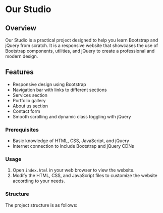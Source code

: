 # Our Studio

## Overview
Our Studio is a practical project designed to help you learn Bootstrap and jQuery from scratch.
It is a responsive website that showcases the use of Bootstrap components, utilities, and jQuery to create a professional and modern design.

## Features
- Responsive design using Bootstrap
- Navigation bar with links to different sections
- Services section
- Portfolio gallery
- About us section
- Contact form
- Smooth scrolling and dynamic class toggling with jQuery

### Prerequisites
- Basic knowledge of HTML, CSS, JavaScript, and jQuery
- Internet connection to include Bootstrap and jQuery CDNs



### Usage
1. Open `index.html` in your web browser to view the website.
2. Modify the HTML, CSS, and JavaScript files to customize the website according to your needs.

### Structure
The project structure is as follows:
